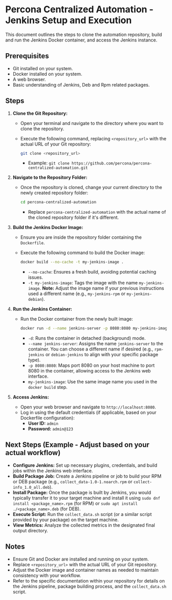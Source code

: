 # Percona Centralized Automation - Jenkins Setup and Execution

This document outlines the steps to clone the automation repository, build and run the Jenkins Docker container, and access the Jenkins instance.

## Prerequisites

* Git installed on your system.
* Docker installed on your system.
* A web browser.
* Basic understanding of Jenkins, Deb and Rpm related packages.

## Steps

1.  **Clone the Git Repository:**
    * Open your terminal and navigate to the directory where you want to clone the repository.
    * Execute the following command, replacing `<repository_url>` with the actual URL of your Git repository:

        ```bash
        git clone <repository_url>
        ```

        * Example: `git clone https://github.com/percona/percona-centralized-automation.git`

2.  **Navigate to the Repository Folder:**
    * Once the repository is cloned, change your current directory to the newly created repository folder:

        ```bash
        cd percona-centralized-automation
        ```

        * Replace `percona-centralized-automation` with the actual name of the cloned repository folder if it's different.

3.  **Build the Jenkins Docker Image:**
    * Ensure you are inside the repository folder containing the `Dockerfile`.
    * Execute the following command to build the Docker image:

        ```bash
        docker build --no-cache -t my-jenkins-image .
        ```

        * `--no-cache`: Ensures a fresh build, avoiding potential caching issues.
        * `-t my-jenkins-image`: Tags the image with the name `my-jenkins-image`. **Note:** Adjust the image name if your previous instructions used a different name (e.g., `my-jenkins-rpm` or `my-jenkins-debian`).

4.  **Run the Jenkins Container:**
    * Run the Docker container from the newly built image:

        ```bash
        docker run -d --name jenkins-server -p 8080:8080 my-jenkins-image
        ```

        * `-d`: Runs the container in detached (background) mode.
        * `--name jenkins-server`: Assigns the name `jenkins-server` to the container. You can choose a different name if desired (e.g., `rpm-jenkins` or `debian-jenkins` to align with your specific package type).
        * `-p 8080:8080`: Maps port 8080 on your host machine to port 8080 in the container, allowing access to the Jenkins web interface.
        * `my-jenkins-image`: Use the same image name you used in the `docker build` step.

5.  **Access Jenkins:**
    * Open your web browser and navigate to `http://localhost:8080`.
    * Log in using the default credentials (if applicable, based on your Dockerfile configuration):
        * **User ID:** `admin`
        * **Password:** `admin@123`

## Next Steps (Example - Adjust based on your actual workflow)

* **Configure Jenkins:** Set up necessary plugins, credentials, and build jobs within the Jenkins web interface.
* **Build Package Job:** Create a Jenkins pipeline or job to build your RPM or DEB package (e.g., `collect_data-1.0-1.noarch.rpm` or `collect-info_1.0_all.deb`).
* **Install Package:** Once the package is built by Jenkins, you would typically transfer it to your target machine and install it using `sudo dnf install <package_name>.rpm` (for RPM) or `sudo apt install ./<package_name>.deb` (for DEB).
* **Execute Script:** Run the `collect_data.sh` script (or a similar script provided by your package) on the target machine.
* **View Metrics:** Analyze the collected metrics in the designated final output directory.

## Notes

* Ensure Git and Docker are installed and running on your system.
* Replace `<repository_url>` with the actual URL of your Git repository.
* Adjust the Docker image and container names as needed to maintain consistency with your workflow.
* Refer to the specific documentation within your repository for details on the Jenkins pipeline, package building process, and the `collect_data.sh` script.